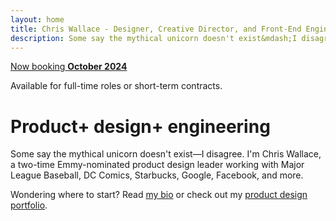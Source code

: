 ```yaml
---
layout: home
title: Chris Wallace - Designer, Creative Director, and Front-End Engineer
description: Some say the mythical unicorn doesn't exist&mdash;I disagree. I'm Chris Wallace, an award-winning designer, creative director, and front-end engineer with over 15 years pioneering the future of digital experience.
---
```


<div id="visualization-canvas" class="z-1 absolute top-0 right-0 w-[50%] md:w-[50%] h-[67%] sm:h-[75%] md:h-[58%] lg:h-[80%]" role="presentation" aria-hidden="true"></div>

<div class="open-to-work fade-in-element z-2">
  <a class="badge" href="/contact"><span>Now booking</span> <strong>October 2024</strong></a>
  <p>Available for full-time roles or short-term contracts.</p>
</div>

<div>
  <h1 class="home-title">
    <span class="fade-in-element">Product+</span> <span class="fade-in-element">design+</span> <span class="fade-in-element">engineering</span>
  </h1>
</div>

<p class="text-xl md:text-2xl mt-12 mb-6 fade-in-element">Some say the mythical unicorn doesn't exist&mdash;I disagree. I'm Chris Wallace, a two-time Emmy-nominated product design leader working with Major League Baseball, DC Comics, Starbucks, Google, Facebook, and more.</p>

<p class="text-xl md:text-2xl mb-16 fade-in-element">
  Wondering where to start? Read <a href="/bio">my bio</a> or check out my <a href="/portfolio">product design portfolio</a>.
</p>
